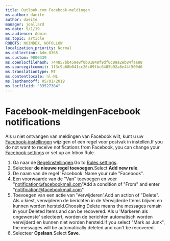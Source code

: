 ```yaml
---
title: Outlook.com Facebook-meldingen
ms.author: daeite
author: daeite
manager: joallard
ms.date: 5/1/19
ms.audience: Admin
ms.topic: article
ROBOTS: NOINDEX, NOFOLLOW
localization_priority: Normal
ms.collection: Adm_O365
ms.custom: 9000339
ms.openlocfilehash: 744857bb459e8f0b01848f9df0c89a2eb84faa88
ms.sourcegitcommit: 1f3c9a60b041cc26c09fbc6485b92a8e44f500d6
ms.translationtype: MT
ms.contentlocale: nl-NL
ms.lasthandoff: 05/01/2019
ms.locfileid: "33527384"
---
```

# <a name="facebook-notifications"></a><span data-ttu-id="e6475-102">Facebook-meldingen</span><span class="sxs-lookup"><span data-stu-id="e6475-102">Facebook notifications</span></span>

<span data-ttu-id="e6475-103">Als u niet ontvangen van meldingen van Facebook wilt, kunt u uw [Facebook-instellingen](https://www.facebook.com/settings?tab=notifications) wijzigen of een regel voor postvak in instellen.</span><span class="sxs-lookup"><span data-stu-id="e6475-103">If you do not want to receive notifications from Facebook, you can change your [Facebook settings](https://www.facebook.com/settings?tab=notifications) or set up an Inbox Rule.</span></span>

1. <span data-ttu-id="e6475-104">Ga naar de [Regelinstellingen](https://outlook.live.com/mail/options/mail/rules/inboxRules).</span><span class="sxs-lookup"><span data-stu-id="e6475-104">Go to [Rules settings](https://outlook.live.com/mail/options/mail/rules/inboxRules).</span></span>
1. <span data-ttu-id="e6475-105">Selecteer **de nieuwe regel toevoegen**.</span><span class="sxs-lookup"><span data-stu-id="e6475-105">Select **Add new rule**.</span></span>
1. <span data-ttu-id="e6475-106">De naam van de regel 'Facebook'.</span><span class="sxs-lookup"><span data-stu-id="e6475-106">Name your rule "Facebook".</span></span>
1. <span data-ttu-id="e6475-107">Een voorwaarde van de "Van" toevoegen en voer "notification@facebookmail.com"</span><span class="sxs-lookup"><span data-stu-id="e6475-107">Add a condition of "From" and enter "notification@facebookmail.com"</span></span>
1. <span data-ttu-id="e6475-108">Toevoegen van een actie van 'Verwijderen'.</span><span class="sxs-lookup"><span data-stu-id="e6475-108">Add an action of "Delete".</span></span> <span data-ttu-id="e6475-109">Als u kiest, verwijderen de berichten in de Verwijderde Items blijven en kunnen worden hersteld.</span><span class="sxs-lookup"><span data-stu-id="e6475-109">Choosing Delete means the messages remain in your Deleted Items and can be recovered.</span></span> <span data-ttu-id="e6475-110">Als u 'Markeren als ongewenste' selecteert, worden de berichten automatisch worden verwijderd en kunnen niet worden hersteld.</span><span class="sxs-lookup"><span data-stu-id="e6475-110">If you select "Mark as Junk", the messages will be automatically deleted and can't be recovered.</span></span>
1. <span data-ttu-id="e6475-111">Selecteer **Opslaan**.</span><span class="sxs-lookup"><span data-stu-id="e6475-111">Select **Save**.</span></span>